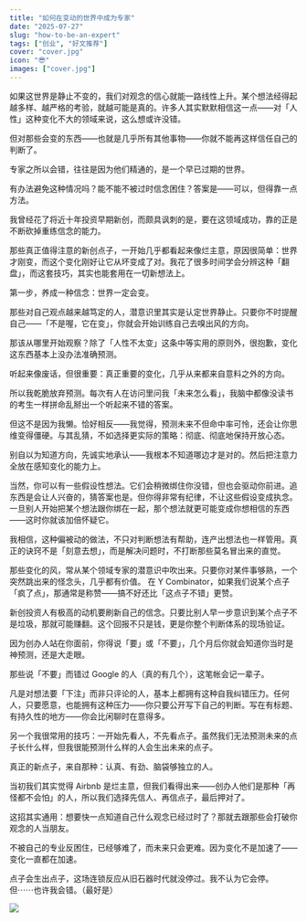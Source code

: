 ```yaml
---
title: "如何在变动的世界中成为专家"
date: "2025-07-27"
slug: "how-to-be-an-expert"
tags: ["创业", "好文推荐"]
cover: "cover.jpg"
icon: "😎"
images: ["cover.jpg"]
---
```

如果这世界是静止不变的，我们对观念的信心就能一路线性上升。某个想法经得起越多样、越严格的考验，就越可能是真的。许多人其实默默相信这一点——对「人性」这种变化不大的领域来说，这么想或许没错。



但对那些会变的东西——也就是几乎所有其他事物——你就不能再这样信任自己的判断了。



专家之所以会错，往往是因为他们精通的，是一个早已过期的世界。



有办法避免这种情况吗？能不能不被过时信念困住？答案是——可以，但得靠一点方法。



我曾经花了将近十年投资早期新创，而颇具讽刺的是，要在这领域成功，靠的正是不断砍掉重练信念的能力。



那些真正值得注意的新创点子，一开始几乎都看起来像烂主意，原因很简单：世界才刚变，而这个变化刚好让它从坏变成了对。我花了很多时间学会分辨这种「翻盘」，而这套技巧，其实也能套用在一切新想法上。



第一步，养成一种信念：世界一定会变。



那些对自己观点越来越笃定的人，潜意识里其实是认定世界静止。只要你不时提醒自己——「不是喔，它在变」，你就会开始训练自己去嗅出风的方向。



那该从哪里开始观察？除了「人性不太变」这条中等实用的原则外，很抱歉，变化这东西基本上没办法准确预测。



听起来像废话，但很重要：真正重要的变化，几乎从来都来自意料之外的方向。



所以我乾脆放弃预测。每次有人在访问里问我「未来怎么看」，我脑中都像没读书的考生一样拼命乱掰出一个听起来不错的答案。



但这不是因为我懒。恰好相反——我觉得，预测未来不但命中率可怜，还会让你思维变得僵硬。与其乱猜，不如选择更实际的策略：彻底、彻底地保持开放心态。



别自以为知道方向，先诚实地承认——我根本不知道哪边才是对的。然后把注意力全放在感知变化的能力上。



当然，你可以有一些假设性想法。它们会稍微绑住你没错，但也会驱动你前进。追东西是会让人兴奋的，猜答案也是。但你得非常有纪律，不让这些假设变成执念。
一旦别人开始把某个想法跟你绑在一起，那个想法就更可能变成你想相信的东西——这时你就该加倍怀疑它。



我相信，这种偏被动的做法，不只对判断想法有帮助，连产出想法也一样管用。真正的诀窍不是「刻意去想」，而是解决问题时，不打断那些莫名冒出来的直觉。



那些变化的风，常从某个领域专家的潜意识中吹出来。只要你对某件事够熟，一个突然跳出来的怪念头，几乎都有价值。
在 Y Combinator，如果我们说某个点子「疯了点」，那通常是称赞——搞不好还比「这点子不错」更赞。



新创投资人有极高的动机要刷新自己的信念。只要比别人早一步意识到某个点子不是垃圾，那就可能赚翻。这个回报不只是钱，更是你整个判断体系的现场验证。



因为创办人站在你面前，你得说「要」或「不要」，几个月后你就会知道你当时是神预测，还是大走眼。



那些说「不要」而错过 Google 的人（真的有几个），这笔帐会记一辈子。



凡是对想法要「下注」而非只评论的人，基本上都拥有这种自我纠错压力。任何人，只要愿意，也能拥有这种压力——你只要公开写下自己的判断。写在有标题、有持久性的地方——你会比闲聊时在意得多。



另一个我很常用的技巧：一开始先看人，不先看点子。虽然我们无法预测未来的点子长什么样，但我很能预测什么样的人会生出未来的点子。



真正的新点子，来自那种：认真、有劲、脑袋够独立的人。



当初我们其实觉得 Airbnb 是烂主意，但我们看得出来——创办人他们是那种「再怪都不会怕」的人，所以我们选择先信人、再信点子，最后押对了。



这招其实通用：想要快一点知道自己什么观念已经过时了？那就去跟那些会打破你观念的人当朋友。



不被自己的专业反困住，已经够难了，而未来只会更难。因为变化不是加速了——变化一直都在加速。



点子会生出点子，这场连锁反应从旧石器时代就没停过。我不认为它会停。
但⋯⋯也许我会错。（最好是）




![](https://prod-files-secure.s3.us-west-2.amazonaws.com/112d0858-5090-4d34-a606-b75eb8d65fd2/46476355-9cf3-4e99-9b7a-3531bc426380/1000202064.png?X-Amz-Algorithm=AWS4-HMAC-SHA256&X-Amz-Content-Sha256=UNSIGNED-PAYLOAD&X-Amz-Credential=ASIAZI2LB466THPJOSWZ%2F20250919%2Fus-west-2%2Fs3%2Faws4_request&X-Amz-Date=20250919T234316Z&X-Amz-Expires=3600&X-Amz-Security-Token=IQoJb3JpZ2luX2VjEGgaCXVzLXdlc3QtMiJIMEYCIQDD1NnTMSeO%2BQZK6YDXfip686I7V30jOxfiRiwTgXwPYgIhAKmm2qbSXz3VVyK7soojA1bYSpSn72uXrt3I7q94QJswKogECOH%2F%2F%2F%2F%2F%2F%2F%2F%2F%2FwEQABoMNjM3NDIzMTgzODA1Igy0d8RwkRrWtyRaNSYq3ANmDOhdgLZ5Z1Vz4pQyvw%2F2iZqCB0wz%2BmTOVpBWOUi1UXTCzoirgFnEAbVyeu5eNscb9EMQSqgGaqvgxs73HqI9NTUeKzGx3NSYqz5JaOHvvQt41ZdJUJU%2FGFjLU%2FhOxYTds8q63dQ%2B80vDad4oKVhnMxKbWnmY9b64QENvpFnTDLIsZCD8hx0dowFCQcvallV6yjdiwahMrfAORzulpRJvOU2CQ6C8Iy3Uu%2Ff7onKz4T75smRmb97OHMPOkuRT5U3BckJRBf%2Bpi0Oe4mvycvYMAwrbGPSagB8XqthVFJZRGZ%2FUwl9F85pNTp%2Fga3mSsBAjN5gjnhV%2BPvKeUPZiHEWcfxh47Gyn4eOnNDt6Q2wMRGQfxKDzW4jasUB2ny2Q4XXVjA63FbVACh88mCl9Rexf1358O8K2Z5yVi5TSTZ4O2W%2FqFYHskmT7mVHNul%2BYRwT3xsFAqTTi3wzEbuNnMaeX3wRh0XSs3w7jUmxcUWhTwRPHo2qmIlEjAXMcjRf7ILN0c1M0jfY58duT%2BxuNsqGMj3dHuVeuy%2BrVJOwAKELyU38%2BSP1%2FHYcu70hHSZoSTahlYXYFeCbHdlXyKP%2FGgBIVrfEmUpG9VJpZHu%2FwyfkJBJ%2BzDxAE5w2ZRpdtojDSzrfGBjqkAaNj4kJDu7V0zwgqia4KBT1WOcU%2B6N6WIqxDd2o6XliSBXGOLH6sN1UW%2FDdFfn%2BqjFUZmlX5YZVBVJVp3TvyxnxvH5w93ScGmz23H1QexUAbrwx3Xr4wd6kWtT5Jt1xI81cub%2Faba1uj4VxHXFqRTPcvuZdeLt2p83Ckv64MHgA6fpKw9YD4An0qSKSpEyki3NrcYhPtS0EYJvNKizGsgIaTFtgx&X-Amz-Signature=92a5a6c8d733d8d2fb5703db75a1135ec77db1c5b164b0993a4a20b718900846&X-Amz-SignedHeaders=host&x-amz-checksum-mode=ENABLED&x-id=GetObject)


